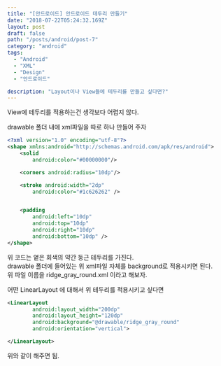 ```yaml
---
title: "[안드로이드] 안드로이드 테두리 만들기"
date: "2018-07-22T05:24:32.169Z"
layout: post
draft: false
path: "/posts/android/post-7"
category: "android"
tags:
  - "Android"
  - "XML"
  - "Design"
  - "안드로이드"

description: "Layout이나 View들에 테두리를 만들고 싶다면?"
---
```


View에 테두리를 적용하는건 생각보다 어렵지 않다.

drawable 폴더 내에 xml파일을 따로 하나 만들어 주자

```xml
<?xml version="1.0" encoding="utf-8"?>
<shape xmlns:android="http://schemas.android.com/apk/res/android">
    <solid
        android:color="#00000000"/>

    <corners android:radius="10dp"/>

    <stroke android:width="2dp"
        android:color="#1c626262" />


    <padding
        android:left="10dp"
        android:top="10dp"
        android:right="10dp"
        android:bottom="10dp" />
</shape>

```

위 코드는 옅은 회색의 약간 둥근 테두리를 가진다.  
drawable 폴더에 들어있는 위 xml파일 자체를 background로 적용시키면 된다.  
위 파일 이름을 ridge_gray_round.xml 이라고 해보자.
  
어떤 LinearLayout 에 대해서 위 테두리를 적용시키고 싶다면  

```xml
<LinearLayout
        android:layout_width="200dp"
        android:layout_height="120dp"
        android:background="@drawable/ridge_gray_round"
        android:orientation="vertical">

</LinearLayout>

```

  

위와 같이 해주면 됨.